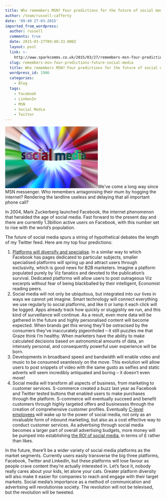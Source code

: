 ```yaml
---
title: Who remembers MSN? Four predictions for the future of social media
author: /team/russell-cafferty
date: '09:40 27-03-2015'
imported_from_wordpress:
  author: russell
  comments: true
  date: 2015-03-27T09:40:33.000Z
  layout: post
  link: >-
    http://www.sparkcomms.co.uk/2015/03/27/remembers-msn-four-predictions-future-social-media/
  slug: remembers-msn-four-predictions-future-social-media
  title: Who remembers MSN? Four predictions for the future of social media
  wordpress_id: 1986
  categories:
    - Blog
  tags:
    - Facebook
    - LinkenIn
    - MSN
    - Social Media
    - Twitter
---
```


![Social Media](Social-Media-300x200.jpg)We’ve come a long way since MSN messenger. Who remembers antagonising their mum by hogging the internet? Rendering the landline useless and delaying that all important phone call?

In 2004, Mark Zuckerberg launched Facebook, the internet phenomenon that heralded the age of social media. Fast forward to the present day and there are currently 1.3billion active users on Facebook, with this number set to rise with the world’s population.

The future of social media spurs a string of hypothetical debates the length of my Twitter feed. Here are my top four predictions:

  1. [Platforms will diversify and specialise](http://www.sparkcomms.co.uk/2012/03/15/liking-tweeting-and-pinning/). In a similar way to which Facebook has pages dedicated to particular subjects, smaller specialised platforms will spring up and attract users through exclusivity, which is good news for B2B marketers. Imagine a platform populated purely by Viz fanatics and devoted to the publication’s survival. Dedicated platforms will allow users to post outrageous Viz excerpts without fear of being blackballed by their intelligent, Economist reading peers.
  2. Social media will not only be ubiquitous, but integrated into our lives in ways we cannot yet imagine. Smart technology will connect everything we use regularly to social platforms, and like it or lump it each click will be logged. Apps already track how quickly or sluggishly we run, and this kind of surveillance will continue. As a result, even more data will be gathered in the future and highly personalised content will become expected. When brands get this wrong they’ll be ostracised by the consumers they’ve inaccurately pigeonholed – it still puzzles me that Graze think I’m healthy. When marketers have the ability to make calculated decisions based on astronomical amounts of data, an intensely personal, and consequently powerful user experience will be born.
  3. Developments in broadband speed and bandwidth will enable video and music to be consumed seamlessly on the move. This evolution will allow users to post snippets of video with the same gusto as selfies and static adverts will seem incredibly antiquated and boring – it doesn’t even move!
  4. Social media will transform all aspects of business, from marketing to customer services. S-commerce created a buzz last year as Facebook and Twitter tested buttons that enabled users to make purchases through the platform. S-commerce will eventually succeed and benefit customers through highly targeted offers and businesses through the creation of comprehensive customer profiles. Eventually [C-level employees](http://www.sparkcomms.co.uk/2014/06/05/ceo-making-social-media-public-relations-platform/) will wake up to the power of social media, not only as an invaluable form of inbound marketing, but also as a cost effective way to conduct customer services. As advertising through social media becomes a larger part of overall advertising budgets, more money will be pumped into establishing [the ROI of social media](http://www.forbes.com/sites/capitalonespark/2013/04/25/how-to-measure-your-social-media-return-on-investment/), in terms of £ rather than likes.

In the future, there’ll be a wider variety of social media platforms as the market segments. Currently users easily transverse the big three platforms, Facebook, Twitter and LinkedIn, but these platforms will lose favour as people crave content they’re actually interested in. Let’s face it, nobody really cares about your kids, let alone your cats. Greater platform diversity will also make it easier for companies to reach and engage with their target markets. Social media’s importance as a method of communication and advertising will revolutionise society. The revolution will not be televised, but the revolution will be tweeted.
